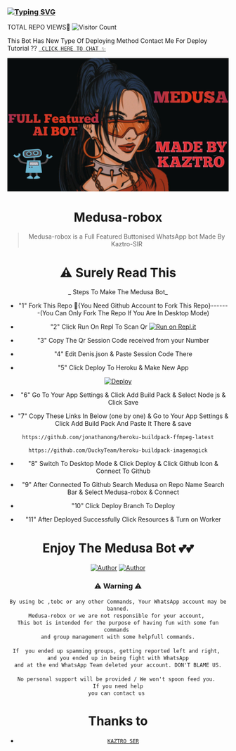 ### [![Typing SVG](https://readme-typing-svg.herokuapp.com?font=Lemon+milk&color=F7000&lines=Welcome+to+Medusa-robox+WA+Bot+repo;Created+by+KAZTRO;This+is+a+userbot+privet+and+public+bot;With+more+features)](https://git.io/typing-svg)

TOTAL REPO VIEWS📍
![Visitor Count](https://profile-counter.glitch.me/Devin-Carlos/count.svg)

 This Bot Has New Type Of Deploying Method Contact Me For Deploy Tutorial ?? [` CLICK HERE TO CHAT ✨`](https://Wa.me/+916238635425?text=Hello%20Kaztro%20SER🌝...Deploy%20Trick%20Paranjuthaa😌💝) 



<div align="center">
</p>


<div align="center">
<img src="life.jpg" alt="Pepe" width="640" />

# Medusa-robox

> Medusa-robox is a Full Featured Buttonised WhatsApp bot Made By Kaztro-SIR
>
>

# ⚠️ Surely Read This 

_ Steps To Make The Medusa Bot_

* "1" Fork This Repo 🔴{You Need Github Account to Fork This Repo}-------(You Can Only Fork The Repo If You Are In Desktop Mode)

* "2" Click Run On Repl To Scan Qr [![Run on Repl.it](https://repl.it/badge/github/quiec/whatsAlfa)](https://replit.com/@Devin-Carlos/Medusa-Qr-Code)
  
* "3" Copy The Qr Session Code received from your Number

* "4" Edit Denis.json & Paste Session Code There

* "5" Click Deploy To Heroku & Make New App

[![Deploy](https://www.herokucdn.com/deploy/button.svg)](https://heroku.com) 
<p align="center">

* "6" Go To Your App Settings & Click Add Build Pack  & Select Node js & Click Save

* "7" Copy These Links In Below (one by one) & Go to Your App Settings & Click Add Build Pack And Paste It There & save
```
https://github.com/jonathanong/heroku-buildpack-ffmpeg-latest
```
```
https://github.com/DuckyTeam/heroku-buildpack-imagemagick
```
* "8" Switch To Desktop Mode & Click Deploy & Click Github Icon & Connect To Github

* "9" After Connected To Github Search Medusa on Repo Name Search Bar & Select Medusa-robox & Connect

* "10" Click Deploy Branch To Deploy

* "11" After Deployed Successfully  Click Resources & Turn on Worker

# Enjoy The Medusa Bot 💕💕

 <a href="https://github.com/Devin-Carlos"><img title="Author" src="https://img.shields.io/badge/Author-Kaztro-blue.svg?style=for-the-badge&logo=github" /></a>  <a href="https://Wa.me/+916238635425?text=Hello%20Kaztro%20Bro🌝...fen%20boi%20aan😌💝"><img title="Author" src="https://img.shields.io/badge/Owner-Kaztro-blue.svg?style=for-the-badge&logo=whatsapp" /></a>
<p align="center">

 

### ⚠ Warning ⚠

```
By using bc ,tobc or any other Commands, Your WhatsApp account may be banned.
Medusa-robox or we are not responsible for your account, 
This bot is intended for the purpose of having fun with some fun commands 
and group management with some helpfull commands.

If  you ended up spamming groups, getting reported left and right, 
and you ended up in being fight with WhatsApp
and at the end WhatsApp Team deleted your account. DON'T BLAME US.

No personal support will be provided / We won't spoon feed you. 
If you need help
you can contact us 
```

# Thanks to
* [`KAZTRO SER`](https://github.com/Devin-Carlos)



